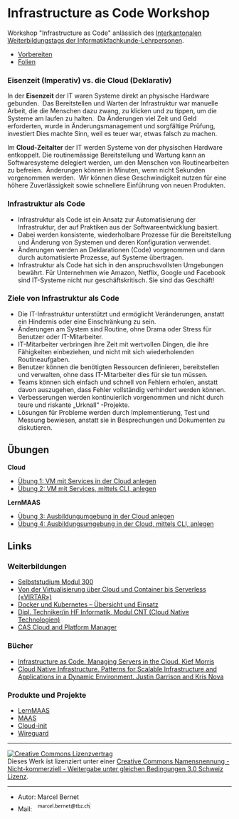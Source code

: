 Infrastructure as Code Workshop
===============================

Workshop "Infrastructure as Code" anlässlich des [Interkantonalen Weiterbildungstags der Informatikfachkunde-Lehrpersonen](https://sites.google.com/view/weiterbildungstag-informatik/home).

* [Vorbereiten](Vorbereiten.md)
* [Folien](2021-05-12-IaCundLernMAAS.pdf)

### Eisenzeit (Imperativ) vs. die Cloud (Deklarativ)

In der **Eisenzeit** der IT waren Systeme direkt an physische Hardware gebunden. 
Das Bereitstellen und Warten der Infrastruktur war manuelle Arbeit, die die Menschen dazu zwang, zu klicken und zu tippen, um die Systeme am laufen zu halten. 
Da Änderungen viel Zeit und Geld erforderten, wurde in Änderungsmanagement und sorgfältige Prüfung, investiert
Dies machte Sinn, weil es teuer war, etwas falsch zu machen.

Im **Cloud-Zeitalter** der IT werden Systeme von der physischen Hardware entkoppelt.
Die routinemässige Bereitstellung und Wartung kann an Softwaresysteme delegiert werden, um den Menschen von Routinearbeiten zu befreien. 
Änderungen können in Minuten, wenn nicht Sekunden vorgenommen werden. 
Wir können diese Geschwindigkeit nutzen für eine höhere Zuverlässigkeit sowie schnellere Einführung von neuen Produkten. 

### Infrastruktur als Code

* Infrastruktur als Code ist ein Ansatz zur Automatisierung der Infrastruktur, der auf Praktiken aus der Softwareentwicklung basiert. 
* Dabei werden konsistente, wiederholbare Prozesse für die Bereitstellung und Änderung von Systemen und deren Konfiguration verwendet.
* Änderungen werden an Deklarationen (Code) vorgenommen und dann durch automatisierte Prozesse, auf Systeme übertragen.
* Infrastruktur als Code hat sich in den anspruchsvollsten Umgebungen bewährt. Für Unternehmen wie Amazon, Netflix, Google und Facebook sind IT-Systeme nicht nur geschäftskritisch. Sie sind das Geschäft!

### Ziele von Infrastruktur als Code

* Die IT-Infrastruktur unterstützt und ermöglicht Veränderungen, anstatt ein Hindernis oder eine Einschränkung zu sein.
* Änderungen am System sind Routine, ohne Drama oder Stress für Benutzer oder IT-Mitarbeiter.
* IT-Mitarbeiter verbringen ihre Zeit mit wertvollen Dingen, die ihre Fähigkeiten einbeziehen, und nicht mit sich wiederholenden Routineaufgaben.
* Benutzer können die benötigten Ressourcen definieren, bereitstellen und verwalten, ohne dass IT-Mitarbeiter dies für sie tun müssen.
* Teams können sich einfach und schnell von Fehlern erholen, anstatt davon auszugehen, dass Fehler vollständig verhindert werden können.
* Verbesserungen werden kontinuierlich vorgenommen und nicht durch teure und riskante „Urknall“ -Projekte.
* Lösungen für Probleme werden durch Implementierung, Test und Messung bewiesen, anstatt sie in Besprechungen und Dokumenten zu diskutieren.

## Übungen

**Cloud** 

* [Übung 1: VM mit Services in der Cloud anlegen](cloud-iac.md)
* [Übung 2: VM mit Services, mittels CLI, anlegen](cloud-iac-cli.md)

**LernMAAS**

* [Übung 3: Ausbildungumgebung in der Cloud anlegen](lernmaas-iac.md)
* [Übung 4: Ausbildungsumgebung in der Cloud, mittels CLI, anlegen](lernmaas-iac-cli.md)

## Links

### Weiterbildungen

* [Selbststudium Modul 300](https://github.com/mc-b/m300)
* [Von der Virtualisierung über Cloud und Container bis Serverless («VIRTAR»)](https://www.digicomp.ch/weiterbildung/development-trainings/software-engineering-trainings/it-architektur/softwarearchitektur/design-organisation/kurs-von-der-virtualisierung-ueber-cloud-und-container-bis-serverless)
* [Docker und Kubernetes – Übersicht und Einsatz ](https://www.digicomp.ch/trends/docker-trainings/docker-und-kubernetes-uebersicht-und-einsatz)
* [Dipl. Techniker/in HF Informatik, Modul CNT (Cloud Native Technologien)](https://tbz.ch/weiterbildung-tbz/it-services-engineer-hf/)
* [CAS Cloud and Platform Manager](https://www.hslu.ch/de-ch/informatik/weiterbildung/networking-and-innovative-technologies/cas-cloud/)

### Bücher

* [Infrastructure as Code. Managing Servers in the Cloud. Kief Morris](https://infrastructure-as-code.com/book/)
* [Cloud Native Infrastructure. Patterns for Scalable Infrastructure and Applications in a Dynamic Environment. Justin Garrison and Kris Nova](https://learning.oreilly.com/library/view/cloud-native-infrastructure/9781491984291/)

### Produkte und Projekte

* [LernMAAS](https://github.com/mc-b/lernmaas)
* [MAAS](https://maas.io)
* [Cloud-init](https://cloudinit.readthedocs.io/en/latest/)
* [Wireguard](https://www.wireguard.com/)

- - - 

<a rel="license" href="http://creativecommons.org/licenses/by-nc-sa/3.0/ch/"><img alt="Creative Commons Lizenzvertrag" style="border-width:0" src="https://i.creativecommons.org/l/by-nc-sa/3.0/ch/88x31.png" /></a><br />Dieses Werk ist lizenziert unter einer <a rel="license" href="http://creativecommons.org/licenses/by-nc-sa/3.0/ch/">Creative Commons Namensnennung - Nicht-kommerziell - Weitergabe unter gleichen Bedingungen 3.0 Schweiz Lizenz</a>.

- - - 

* Autor: Marcel Bernet 
* Mail: ![](x_gitressourcen/images/mailto.png)